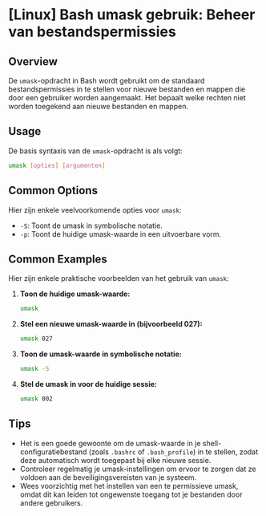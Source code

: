 # [Linux] Bash umask gebruik: Beheer van bestandspermissies

## Overview
De `umask`-opdracht in Bash wordt gebruikt om de standaard bestandspermissies in te stellen voor nieuwe bestanden en mappen die door een gebruiker worden aangemaakt. Het bepaalt welke rechten niet worden toegekend aan nieuwe bestanden en mappen.

## Usage
De basis syntaxis van de `umask`-opdracht is als volgt:

```bash
umask [opties] [argumenten]
```

## Common Options
Hier zijn enkele veelvoorkomende opties voor `umask`:

- `-S`: Toont de umask in symbolische notatie.
- `-p`: Toont de huidige umask-waarde in een uitvoerbare vorm.

## Common Examples
Hier zijn enkele praktische voorbeelden van het gebruik van `umask`:

1. **Toon de huidige umask-waarde:**
   ```bash
   umask
   ```

2. **Stel een nieuwe umask-waarde in (bijvoorbeeld 027):**
   ```bash
   umask 027
   ```

3. **Toon de umask-waarde in symbolische notatie:**
   ```bash
   umask -S
   ```

4. **Stel de umask in voor de huidige sessie:**
   ```bash
   umask 002
   ```

## Tips
- Het is een goede gewoonte om de umask-waarde in je shell-configuratiebestand (zoals `.bashrc` of `.bash_profile`) in te stellen, zodat deze automatisch wordt toegepast bij elke nieuwe sessie.
- Controleer regelmatig je umask-instellingen om ervoor te zorgen dat ze voldoen aan de beveiligingsvereisten van je systeem.
- Wees voorzichtig met het instellen van een te permissieve umask, omdat dit kan leiden tot ongewenste toegang tot je bestanden door andere gebruikers.